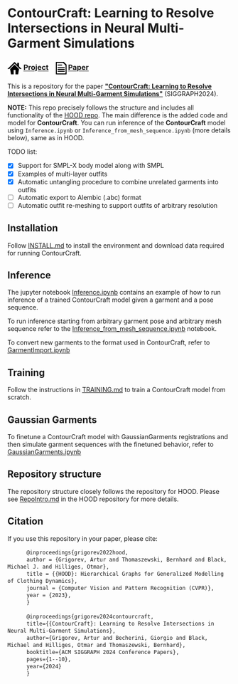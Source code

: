 
# ContourCraft: Learning to Resolve Intersections in Neural Multi-Garment Simulations

### <img align=center src=./static/icons/project.png width='32'/> [Project](https://dolorousrtur.github.io/contourcraft/) &ensp; <img align=center src=./static/icons/paper.png width='24'/> [Paper](https://arxiv.org/abs/2405.09522) &ensp;  

This is a repository for the paper [**"ContourCraft: Learning to Resolve Intersections in Neural Multi-Garment Simulations"**](https://arxiv.org/abs/2405.09522) (SIGGRAPH2024).


**NOTE:** This repo precisely follows the structure and includes all functionality of the [HOOD repo](https://github.com/dolorousrtur/hood). The main difference is the added code and model for **ContourCraft**. You can run inference of the **ContourCraft** model using `Inference.ipynb` or `Inference_from_mesh_sequence.ipynb` (more details below), same as in HOOD. 

TODO list:
- [x] Support for SMPL-X body model along with SMPL
- [x] Examples of multi-layer outfits
- [x] Automatic untangling procedure to combine unrelated garments into outfits
- [ ] Automatic export to Alembic (.abc) format
- [ ] Automatic outfit re-meshing to support outfits of arbitrary resolution

## Installation
Follow [INSTALL.md](INSTALL.md) to install the environment and download data required for running ContourCraft.

## Inference
The jupyter notebook [Inference.ipynb](Inference.ipynb) contains an example of how to run inference of a trained ContourCraft model given a garment and a pose sequence.

To run inference starting from arbitrary garment pose and arbitrary mesh sequence refer to the [Inference_from_mesh_sequence.ipynb](Inference_from_mesh_sequence.ipynb) notebook.  

To convert new garments to the format used in ContourCraft, refer to [GarmentImport.ipynb](GarmentImport.ipynb)



## Training
Follow the instructions in [TRAINING.md](TRAINING.md) to train a ContourCraft model from scratch.

## Gaussian Garments
To finetune a ContourCraft model with GaussianGarments registrations and then simulate garment sequences with the finetuned behavior, refer to [GaussianGarments.ipynb](GaussianGarments.ipynb) 

## Repository structure
The repository structure closely follows the repository for HOOD. Please see [RepoIntro.md](https://github.com/Dolorousrtur/HOOD/blob/main/RepoIntro.md)  in the HOOD repository for more details.




## Citation
If you use this repository in your paper, please cite:
```
      @inproceedings{grigorev2022hood,
      author = {Grigorev, Artur and Thomaszewski, Bernhard and Black, Michael J. and Hilliges, Otmar}, 
      title = {{HOOD}: Hierarchical Graphs for Generalized Modelling of Clothing Dynamics}, 
      journal = {Computer Vision and Pattern Recognition (CVPR)},
      year = {2023},
      }

      @inproceedings{grigorev2024contourcraft,
      title={{ContourCraft}: Learning to Resolve Intersections in Neural Multi-Garment Simulations},
      author={Grigorev, Artur and Becherini, Giorgio and Black, Michael and Hilliges, Otmar and Thomaszewski, Bernhard},
      booktitle={ACM SIGGRAPH 2024 Conference Papers},
      pages={1--10},
      year={2024}
      }
```
